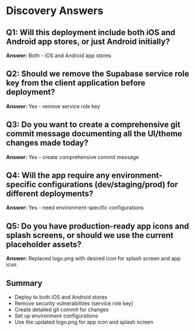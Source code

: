 # Discovery Answers

## Q1: Will this deployment include both iOS and Android app stores, or just Android initially?
**Answer:** Both - iOS and Android app stores

## Q2: Should we remove the Supabase service role key from the client application before deployment?
**Answer:** Yes - remove service role key

## Q3: Do you want to create a comprehensive git commit message documenting all the UI/theme changes made today?
**Answer:** Yes - create comprehensive commit message

## Q4: Will the app require any environment-specific configurations (dev/staging/prod) for different deployments?
**Answer:** Yes - need environment-specific configurations

## Q5: Do you have production-ready app icons and splash screens, or should we use the current placeholder assets?
**Answer:** Replaced logo.png with desired icon for splash screen and app icon

## Summary
- Deploy to both iOS and Android stores
- Remove security vulnerabilities (service role key)
- Create detailed git commit for changes
- Set up environment configurations
- Use the updated logo.png for app icon and splash screen